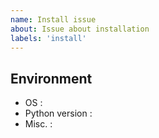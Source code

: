 ```yaml
---
name: Install issue
about: Issue about installation
labels: 'install'
---
```


## Environment

- OS :
- Python version :
- Misc. :
